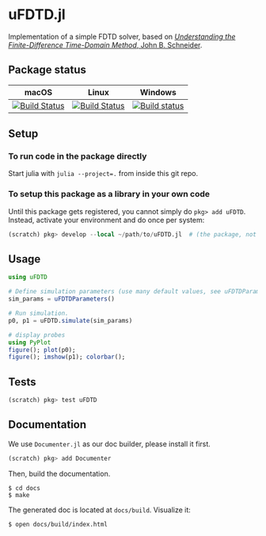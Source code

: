 # uFDTD.jl
Implementation of a simple FDTD solver, based on [*Understanding the Finite-Difference Time-Domain Method*, John B. Schneider](https://www.eecs.wsu.edu/~schneidj/ufdtd/).

## Package status

| macOS | Linux | Windows |
|-------|-------|---------|
|[![Build Status](https://app.travis-ci.com/cmey/uFDTD.jl.svg?branch=master)](https://app.travis-ci.com/github/cmey/uFDTD.jl)|[![Build Status](https://app.travis-ci.com/cmey/uFDTD.jl.svg?branch=master)](https://app.travis-ci.com/github/cmey/uFDTD.jl)|[![Build status](https://ci.appveyor.com/api/projects/status/8asn340ovfwurmqf?svg=true)](https://ci.appveyor.com/project/cmey/ufdtd-jl)|

## Setup

### To run code in the package directly

Start julia with `julia --project=.` from inside this git repo.

### To setup this package as a library in your own code

Until this package gets registered, you cannot simply do `pkg> add uFDTD`. Instead, activate your environment and do once per system:
```julia
(scratch) pkg> develop --local ~/path/to/uFDTD.jl  # (the package, not the file)
```

## Usage

```julia
using uFDTD

# Define simulation parameters (use many default values, see uFDTDParameters).
sim_params = uFDTDParameters()

# Run simulation.
p0, p1 = uFDTD.simulate(sim_params)

# display probes
using PyPlot
figure(); plot(p0);
figure(); imshow(p1); colorbar();
```

## Tests

```julia
(scratch) pkg> test uFDTD
```

## Documentation

We use `Documenter.jl` as our doc builder, please install it first.

```julia
(scratch) pkg> add Documenter
```

Then, build the documentation.

```shell
$ cd docs
$ make
```

The generated doc is located at `docs/build`. Visualize it:
```shell
$ open docs/build/index.html
```
